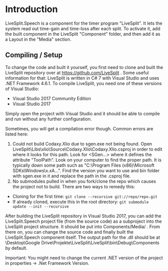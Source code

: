 ﻿# Introduction
LiveSplit.Speech is a component for the timer program "LiveSplit". It lets the system read out time-gain and time-loss after each split.
To activate it, add the built component in the LiveSplit "Component" folder, and then add it as a Layout in the "Media" section.

## Compiling / Setup
To change the code and built it yourself, you first need to clone and built the LiveSplit repository over at https://github.com/LiveSplit .
Some useful information for that:
LiveSplit is written in C# 7 with Visual Studio and uses .NET Framework 4.6.1. To compile LiveSplit, you need one of these versions of Visual Studio:
 - Visual Studio 2017 Community Edition
 - Visual Studio 2017

Simply open the project with Visual Studio and it should be able to compile and run without any further configuration.

Sometimes, you will get a compilation error though. Common errors are listed here:
1. Could not build Codaxy.Xlio due to sgen.exe not being found. Open LiveSplit\\Libs\\xlio\\Source\\Codaxy.Xlio\\Codaxy.Xlio.csproj in order to edit where it looks for this path. Look for <SGen...> where it defines the attribute "ToolPath". Look on your computer to find the proper path. It is typically down some path such as "C:\\Program Files (x86)\\Microsoft SDKs\\Windows\\x.xA...". Find the version you want to use and bin folder with sgen.exe in it and replace the path in the .csproj file.
2. No submodules pulled in when you fork/clone the repo which causes the project not to build. There are two ways to remedy this:
 - Cloning for the first time: `git clone --recursive git://repo/repo.git`
 - If already cloned, execute this in the root directory: `git submodule update --init --recursive`
 
 After building the LiveSplit repository in Visual Studio 2017, you can add the LiveSplit.Speech project file (from the source code) as a subproject into the LiveSplit project structure. It should be put into Components/Media/ . From there on, you can change the source code and finally built the LiveSplit.Speech component itself. The output path for the .dll should be at \Desktop\Google Drive\Projekte\LiveSplit\LiveSplit\bin\Debug\Components by default. 
 
 Important: You might need to change the current .NET version of the project in properties -> .Net Framework Version.
 
 
